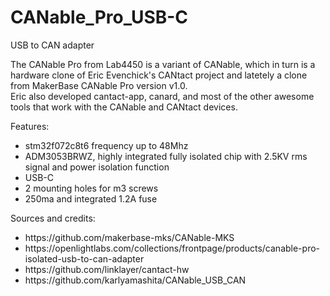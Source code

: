 # CANable_Pro_USB-C

<p>USB to CAN adapter</p>

<p>The CANable Pro from Lab4450 is a variant of CANable, which in turn is a hardware clone of Eric Evenchick&#39;s CANtact project and latetely a clone from MakerBase CANable Pro version v1.0.<br />
Eric also developed cantact-app, canard, and most of the other awesome tools that work with the CANable and CANtact devices.</p>

<p>Features:</p>

<ul>
	<li>stm32f072c8t6 frequency up to 48Mhz</li>
	<li>ADM3053BRWZ, highly integrated fully isolated chip with 2.5KV rms signal and power isolation function</li>
	<li>USB-C</li>
	<li>2 mounting holes for m3 screws</li>
  <li>250ma and integrated 1.2A fuse</li>
</ul>

<p>Sources and credits:</p>

<ul>
	<li>https://github.com/makerbase-mks/CANable-MKS</li>
	<li>https://openlightlabs.com/collections/frontpage/products/canable-pro-isolated-usb-to-can-adapter</li>
	<li>https://github.com/linklayer/cantact-hw</li>
	<li>https://github.com/karlyamashita/CANable_USB_CAN</li>
</ul>
